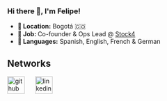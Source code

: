 ### Hi there 👋, I'm Felipe!

<ul>
  <li><b>📍 Location:</b> Bogotá 🇨🇴</li>
  <li><b>💼 Job: </b>Co-founder & Ops Lead @ <a href="">Stock4</a></li>
  <li><b>📣 Languages:</b> Spanish, English, French & German</li>
</ul>

## Networks
[<img src='https://cdn.jsdelivr.net/npm/simple-icons@3.0.1/icons/github.svg' alt='github' height='40'>](https://github.com/dfzunigah)&nbsp;&nbsp;&nbsp;&nbsp;&nbsp; [<img src='https://cdn.jsdelivr.net/npm/simple-icons@3.0.1/icons/linkedin.svg' alt='linkedin' height='40'>](https://www.linkedin.com/in/dfzunigah/)

<!--
**dfzunigah/dfzunigah** is a ✨ _special_ ✨ repository because its `README.md` (this file) appears on your GitHub profile.

Here are some ideas to get you started:

- 🔭 I’m currently working on ...
- 🌱 I’m currently learning ...
- 👯 I’m looking to collaborate on ...
- 🤔 I’m looking for help with ...
- 💬 Ask me about ...
- 📫 How to reach me: ...
- 😄 Pronouns: ...
- ⚡ Fun fact: ...
-->
